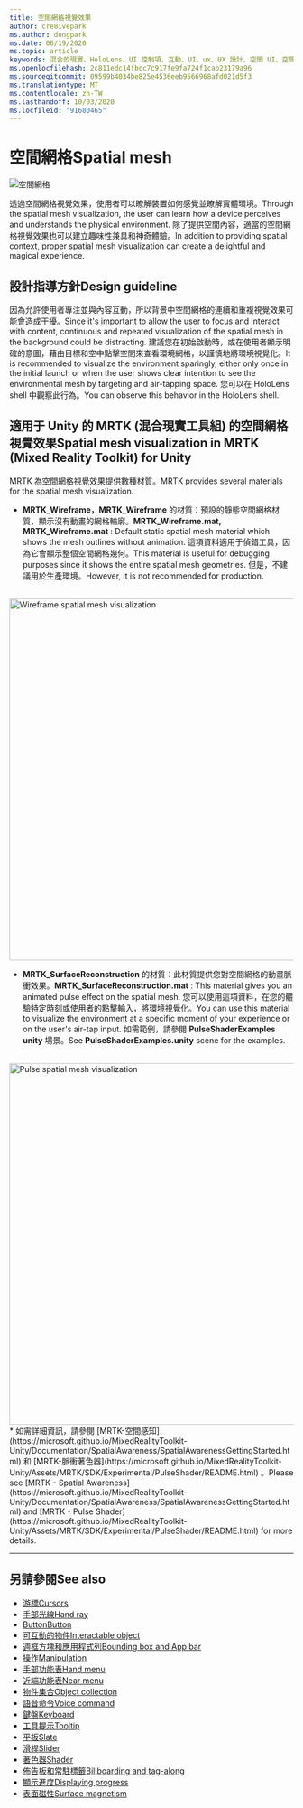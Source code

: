 ```yaml
---
title: 空間網格視覺效果
author: cre8ivepark
ms.author: dongpark
ms.date: 06/19/2020
ms.topic: article
keywords: 混合的現實、HoloLens、UI 控制項、互動、UI、ux、UX 設計、空間 UI、空間互動、3D UI、3D UX
ms.openlocfilehash: 2c811edc14fbcc7c917fe9fa724f1cab23179a96
ms.sourcegitcommit: 09599b4034be825e4536eeb9566968afd021d5f3
ms.translationtype: MT
ms.contentlocale: zh-TW
ms.lasthandoff: 10/03/2020
ms.locfileid: "91680465"
---
```

# <a name="spatial-mesh"></a><span data-ttu-id="156d7-103">空間網格</span><span class="sxs-lookup"><span data-stu-id="156d7-103">Spatial mesh</span></span>

![空間網格](images/MRTK_PulseShader_SpatialMesh.gif)

<span data-ttu-id="156d7-105">透過空間網格視覺效果，使用者可以瞭解裝置如何感覺並瞭解實體環境。</span><span class="sxs-lookup"><span data-stu-id="156d7-105">Through the spatial mesh visualization, the user can learn how a device perceives and understands the physical environment.</span></span> <span data-ttu-id="156d7-106">除了提供空間內容，適當的空間網格視覺效果也可以建立趣味性兼具和神奇體驗。</span><span class="sxs-lookup"><span data-stu-id="156d7-106">In addition to providing spatial context, proper spatial mesh visualization can create a delightful and magical experience.</span></span>  

## <a name="design-guideline"></a><span data-ttu-id="156d7-107">設計指導方針</span><span class="sxs-lookup"><span data-stu-id="156d7-107">Design guideline</span></span>
<span data-ttu-id="156d7-108">因為允許使用者專注並與內容互動，所以背景中空間網格的連續和重複視覺效果可能會造成干擾。</span><span class="sxs-lookup"><span data-stu-id="156d7-108">Since it's important to allow the user to focus and interact with content, continuous and repeated visualization of the spatial mesh in the background could be distracting.</span></span> <span data-ttu-id="156d7-109">建議您在初始啟動時，或在使用者顯示明確的意圖，藉由目標和空中點擊空間來查看環境網格，以謹慎地將環境視覺化。</span><span class="sxs-lookup"><span data-stu-id="156d7-109">It is recommended to visualize the environment sparingly, either only once in the initial launch or when the user shows clear intention to see the environmental mesh by targeting and air-tapping space.</span></span> <span data-ttu-id="156d7-110">您可以在 HoloLens shell 中觀察此行為。</span><span class="sxs-lookup"><span data-stu-id="156d7-110">You can observe this behavior in the HoloLens shell.</span></span>
<br>


## <a name="spatial-mesh-visualization-in-mrtk-mixed-reality-toolkit-for-unity"></a><span data-ttu-id="156d7-111">適用于 Unity 的 MRTK (混合現實工具組) 的空間網格視覺效果</span><span class="sxs-lookup"><span data-stu-id="156d7-111">Spatial mesh visualization in MRTK (Mixed Reality Toolkit) for Unity</span></span>
<span data-ttu-id="156d7-112">MRTK 為空間網格視覺效果提供數種材質。</span><span class="sxs-lookup"><span data-stu-id="156d7-112">MRTK provides several materials for the spatial mesh visualization.</span></span>

- <span data-ttu-id="156d7-113">**MRTK_Wireframe，MRTK_Wireframe** 的材質：預設的靜態空間網格材質，顯示沒有動畫的網格輪廓。</span><span class="sxs-lookup"><span data-stu-id="156d7-113">**MRTK_Wireframe.mat, MRTK_Wireframe.mat** : Default static spatial mesh material which shows the mesh outlines without animation.</span></span> <span data-ttu-id="156d7-114">這項資料適用于偵錯工具，因為它會顯示整個空間網格幾何。</span><span class="sxs-lookup"><span data-stu-id="156d7-114">This material is useful for debugging purposes since it shows the entire spatial mesh geometries.</span></span> <span data-ttu-id="156d7-115">但是，不建議用於生產環境。</span><span class="sxs-lookup"><span data-stu-id="156d7-115">However, it is not recommended for production.</span></span>
<br>
<img src="images/SurfaceReconstruction.jpg" alt="Wireframe spatial mesh visualization" width="640px">

- <span data-ttu-id="156d7-116">**MRTK_SurfaceReconstruction** 的材質：此材質提供您對空間網格的動畫脈衝效果。</span><span class="sxs-lookup"><span data-stu-id="156d7-116">**MRTK_SurfaceReconstruction.mat** : This material gives you an animated pulse effect on the spatial mesh.</span></span> <span data-ttu-id="156d7-117">您可以使用這項資料，在您的體驗特定時刻或使用者的點擊輸入，將環境視覺化。</span><span class="sxs-lookup"><span data-stu-id="156d7-117">You can use this material to visualize the environment at a specific moment of your experience or on the user's air-tap input.</span></span> <span data-ttu-id="156d7-118">如需範例，請參閱 **PulseShaderExamples unity** 場景。</span><span class="sxs-lookup"><span data-stu-id="156d7-118">See **PulseShaderExamples.unity** scene for the examples.</span></span>
<br>
<img src="images/MRTK_SRMesh_Pulse.jpg" alt="Pulse spatial mesh visualization" width="640px">
* <span data-ttu-id="156d7-119">如需詳細資訊，請參閱 [MRTK-空間感知](https://microsoft.github.io/MixedRealityToolkit-Unity/Documentation/SpatialAwareness/SpatialAwarenessGettingStarted.html) 和 [MRTK-脈衝著色器](https://microsoft.github.io/MixedRealityToolkit-Unity/Assets/MRTK/SDK/Experimental/PulseShader/README.html) 。</span><span class="sxs-lookup"><span data-stu-id="156d7-119">Please see [MRTK - Spatial Awareness](https://microsoft.github.io/MixedRealityToolkit-Unity/Documentation/SpatialAwareness/SpatialAwarenessGettingStarted.html) and [MRTK - Pulse Shader](https://microsoft.github.io/MixedRealityToolkit-Unity/Assets/MRTK/SDK/Experimental/PulseShader/README.html) for more details.</span></span>

<br>

---

## <a name="see-also"></a><span data-ttu-id="156d7-120">另請參閱</span><span class="sxs-lookup"><span data-stu-id="156d7-120">See also</span></span>

* [<span data-ttu-id="156d7-121">游標</span><span class="sxs-lookup"><span data-stu-id="156d7-121">Cursors</span></span>](cursors.md)
* [<span data-ttu-id="156d7-122">手部光線</span><span class="sxs-lookup"><span data-stu-id="156d7-122">Hand ray</span></span>](point-and-commit.md)
* [<span data-ttu-id="156d7-123">Button</span><span class="sxs-lookup"><span data-stu-id="156d7-123">Button</span></span>](button.md)
* [<span data-ttu-id="156d7-124">可互動的物件</span><span class="sxs-lookup"><span data-stu-id="156d7-124">Interactable object</span></span>](interactable-object.md)
* [<span data-ttu-id="156d7-125">週框方塊和應用程式列</span><span class="sxs-lookup"><span data-stu-id="156d7-125">Bounding box and App bar</span></span>](app-bar-and-bounding-box.md)
* [<span data-ttu-id="156d7-126">操作</span><span class="sxs-lookup"><span data-stu-id="156d7-126">Manipulation</span></span>](direct-manipulation.md)
* [<span data-ttu-id="156d7-127">手部功能表</span><span class="sxs-lookup"><span data-stu-id="156d7-127">Hand menu</span></span>](hand-menu.md)
* [<span data-ttu-id="156d7-128">近端功能表</span><span class="sxs-lookup"><span data-stu-id="156d7-128">Near menu</span></span>](near-menu.md)
* [<span data-ttu-id="156d7-129">物件集合</span><span class="sxs-lookup"><span data-stu-id="156d7-129">Object collection</span></span>](object-collection.md)
* [<span data-ttu-id="156d7-130">語音命令</span><span class="sxs-lookup"><span data-stu-id="156d7-130">Voice command</span></span>](voice-input.md)
* [<span data-ttu-id="156d7-131">鍵盤</span><span class="sxs-lookup"><span data-stu-id="156d7-131">Keyboard</span></span>](keyboard.md)
* [<span data-ttu-id="156d7-132">工具提示</span><span class="sxs-lookup"><span data-stu-id="156d7-132">Tooltip</span></span>](tooltip.md)
* [<span data-ttu-id="156d7-133">平板</span><span class="sxs-lookup"><span data-stu-id="156d7-133">Slate</span></span>](slate.md)
* [<span data-ttu-id="156d7-134">滑桿</span><span class="sxs-lookup"><span data-stu-id="156d7-134">Slider</span></span>](slider.md)
* [<span data-ttu-id="156d7-135">著色器</span><span class="sxs-lookup"><span data-stu-id="156d7-135">Shader</span></span>](shader.md)
* [<span data-ttu-id="156d7-136">佈告板和常駐標籤</span><span class="sxs-lookup"><span data-stu-id="156d7-136">Billboarding and tag-along</span></span>](billboarding-and-tag-along.md)
* [<span data-ttu-id="156d7-137">顯示進度</span><span class="sxs-lookup"><span data-stu-id="156d7-137">Displaying progress</span></span>](progress.md)
* [<span data-ttu-id="156d7-138">表面磁性</span><span class="sxs-lookup"><span data-stu-id="156d7-138">Surface magnetism</span></span>](surface-magnetism.md)
